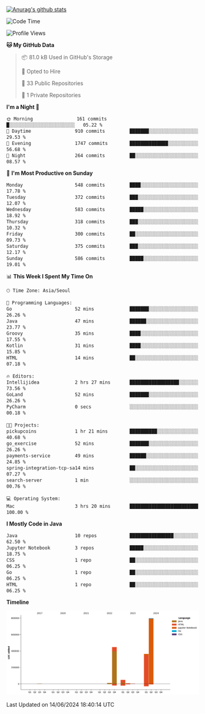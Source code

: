[![Anurag's github stats](https://github-readme-stats.vercel.app/api?username=hajubal)](https://github.com/anuraghazra/github-readme-stats)

<!--START_SECTION:waka-->
![Code Time](http://img.shields.io/badge/Code%20Time-25%20hrs%2011%20mins-blue)

![Profile Views](http://img.shields.io/badge/Profile%20Views-0-blue)

**🐱 My GitHub Data** 

> 📦 81.0 kB Used in GitHub's Storage 
 > 
> 💼 Opted to Hire
 > 
> 📜 33 Public Repositories 
 > 
> 🔑 1 Private Repositories 
 > 
**I'm a Night 🦉** 

```text
🌞 Morning                161 commits         █░░░░░░░░░░░░░░░░░░░░░░░░   05.22 % 
🌆 Daytime                910 commits         ███████░░░░░░░░░░░░░░░░░░   29.53 % 
🌃 Evening                1747 commits        ██████████████░░░░░░░░░░░   56.68 % 
🌙 Night                  264 commits         ██░░░░░░░░░░░░░░░░░░░░░░░   08.57 % 
```
📅 **I'm Most Productive on Sunday** 

```text
Monday                   548 commits         ████░░░░░░░░░░░░░░░░░░░░░   17.78 % 
Tuesday                  372 commits         ███░░░░░░░░░░░░░░░░░░░░░░   12.07 % 
Wednesday                583 commits         █████░░░░░░░░░░░░░░░░░░░░   18.92 % 
Thursday                 318 commits         ███░░░░░░░░░░░░░░░░░░░░░░   10.32 % 
Friday                   300 commits         ██░░░░░░░░░░░░░░░░░░░░░░░   09.73 % 
Saturday                 375 commits         ███░░░░░░░░░░░░░░░░░░░░░░   12.17 % 
Sunday                   586 commits         █████░░░░░░░░░░░░░░░░░░░░   19.01 % 
```


📊 **This Week I Spent My Time On** 

```text
🕑︎ Time Zone: Asia/Seoul

💬 Programming Languages: 
Go                       52 mins             ███████░░░░░░░░░░░░░░░░░░   26.26 % 
Java                     47 mins             ██████░░░░░░░░░░░░░░░░░░░   23.77 % 
Groovy                   35 mins             ████░░░░░░░░░░░░░░░░░░░░░   17.55 % 
Kotlin                   31 mins             ████░░░░░░░░░░░░░░░░░░░░░   15.85 % 
HTML                     14 mins             ██░░░░░░░░░░░░░░░░░░░░░░░   07.18 % 

🔥 Editors: 
Intellijidea             2 hrs 27 mins       ██████████████████░░░░░░░   73.56 % 
GoLand                   52 mins             ███████░░░░░░░░░░░░░░░░░░   26.26 % 
PyCharm                  0 secs              ░░░░░░░░░░░░░░░░░░░░░░░░░   00.18 % 

🐱‍💻 Projects: 
pickupcoins              1 hr 21 mins        ██████████░░░░░░░░░░░░░░░   40.68 % 
go_exercise              52 mins             ███████░░░░░░░░░░░░░░░░░░   26.26 % 
payments-service         49 mins             ██████░░░░░░░░░░░░░░░░░░░   24.85 % 
spring-integration-tcp-sa14 mins             ██░░░░░░░░░░░░░░░░░░░░░░░   07.27 % 
search-server            1 min               ░░░░░░░░░░░░░░░░░░░░░░░░░   00.76 % 

💻 Operating System: 
Mac                      3 hrs 20 mins       █████████████████████████   100.00 % 
```

**I Mostly Code in Java** 

```text
Java                     10 repos            ████████████████░░░░░░░░░   62.50 % 
Jupyter Notebook         3 repos             █████░░░░░░░░░░░░░░░░░░░░   18.75 % 
CSS                      1 repo              ██░░░░░░░░░░░░░░░░░░░░░░░   06.25 % 
Go                       1 repo              ██░░░░░░░░░░░░░░░░░░░░░░░   06.25 % 
HTML                     1 repo              ██░░░░░░░░░░░░░░░░░░░░░░░   06.25 % 
```



**Timeline**

![Lines of Code chart](https://raw.githubusercontent.com/hajubal/hajubal/main/assets/bar_graph.png)


 Last Updated on 14/06/2024 18:40:14 UTC
<!--END_SECTION:waka-->
